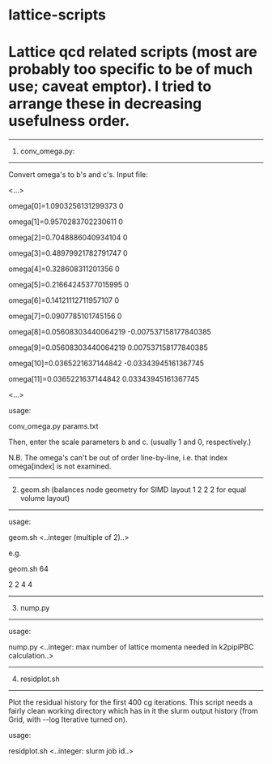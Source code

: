 # lattice-scripts 
Lattice qcd related scripts (most are probably too specific to be of much use; caveat emptor).  I tried to arrange these in decreasing usefulness order.
===================================

-----------------------------------------------------
1. conv\_omega.py:
-----------------------------------------------------

Convert omega's to b's and c's.  Input file:

<...>

omega[0]=1.0903256131299373 0

omega[1]=0.9570283702230611 0

omega[2]=0.7048886040934104 0

omega[3]=0.48979921782791747 0

omega[4]=0.328608311201356 0

omega[5]=0.21664245377015995 0

omega[6]=0.14121112711957107 0

omega[7]=0.0907785101745156 0

omega[8]=0.05608303440064219 -0.007537158177840385

omega[9]=0.05608303440064219 0.007537158177840385

omega[10]=0.0365221637144842 -0.03343945161367745

omega[11]=0.0365221637144842 0.03343945161367745

<...>

usage:

conv\_omega.py params.txt

Then, enter the scale parameters b and c. (usually 1 and 0, respectively.)

N.B. The omega's can't be out of order line-by-line, i.e. that index omega[index] is not examined.

----------------------------------------------------------------
2. geom.sh 
(balances node geometry for SIMD layout 1 2 2 2 for equal volume layout)
-----------------------------------------------------

usage:

geom.sh <..integer (multiple of 2)..>

e.g.

geom.sh 64

2 2 4 4

----------------------------------------------------------------
3. nump.py
-----------------------------------------------------

usage:

nump.py <..integer: max number of lattice momenta needed in k2pipiPBC calculation..>

----------------------------------------------------------------
4. residplot.sh
----------------------------------------------------------------

Plot the residual history for the first 400 cg iterations.  This script needs a fairly clean working directory which has in it the slurm output history (from Grid, with --log Iterative turned on).

usage:

residplot.sh <..integer: slurm job id..>
